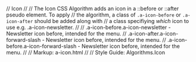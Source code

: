 // Icon
//
// The Icon CSS Algorithm adds an icon in a ::before or ::after pseudo element. To apply
// the algorithm, a class of `.a-icon-before` or `.a-icon-after` should be added along with
// a class specifiying _which_ icon to use e.g. .a-icon-newsletter.
//
// .a-icon-before.a-icon-newsletter - Newsletter icon before, intended for the menu.
// .a-icon-after.a-icon-forward-slash - Newsletter icon before, intended for the menu.
// .a-icon-before.a-icon-forward-slash - Newsletter icon before, intended for the menu.
//
// Markup: a-icon.html
//
// Style Guide: Algorithms.Icon

